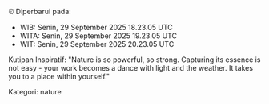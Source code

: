 ⏰ Diperbarui pada:
- WIB: Senin, 29 September 2025 18.23.05 UTC
- WITA: Senin, 29 September 2025 19.23.05 UTC
- WIT: Senin, 29 September 2025 20.23.05 UTC

Kutipan Inspiratif:
"Nature is so powerful, so strong. Capturing its essence is not easy - your work becomes a dance with light and the weather. It takes you to a place within yourself."


Kategori: nature

